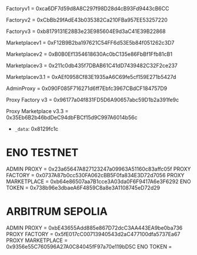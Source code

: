 Factoryv1 = 0xca6DF7d59d8A8C297f98D28d4cB93Fd9443cB6CC

Factoryv2 = 0xCbBb29fAdE43b035382Ca210FBa957EE53257220

Factoryv3 = 0xb8179131E28B3e23E985604E9d3aC41E39B22868

Marketplacev1 = 0xF12B9B2ba197621C54FF6d53E5b84f051262c3D7

Marketplacev2 = 0xB0B0Ef1354618630Ac0bC135e86FbBf1Ffb81cB1

Marketplacev3 = 0x211c0db435f7DBAB61C41dD7439482C32F2ce237

Marketplacev3.1 = 0xAEf0958Cf83E1935aA6C69fe5cf159E271b5427d

AdminProxy = 0x090F085F716271d6ff7Ebfc3967CBdCF184757D9

Proxy Factory v3 = 0x96177a04f831FD5D6A90657abc59D1b2a391fe9c

Proxy Marketplace v3.3 = 0x35Eb6B2b46bdDeC94dbFBCf15d9C997A6014b56c

- `_data`: 0x8129fc1c

# ENO TESTNET

ADMIN PROXY = 0x23a65647A827123247a09963A51160c83affc05f
PROXY FACTORY = 0x0737A87b0cc530FA062cBB5F0fa834E3D72d7056
PROXY MARKETPLACE = 0xb64e86507aa7B1cce3A03da0F6F9417A6e3F6292
ENO TOKEN = 0x738b96e3dbaeA6F4859C8a8e3A1108745eD72d29

# ARBITRUM SEPOLIA

ADMIN PROXY = 0xbE43655Add885e867D72dcC3AA443EA9be0ba736
PROXY FACTORY = 0x5fE017cC00713940543d2aC477100dfa5737Ea67
PROXY MARKETPLACE = 0x9356e55C760596A27A0C84045fF97a70e119bD5C
ENO TOKEN =
